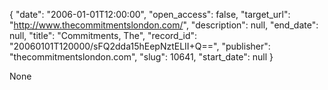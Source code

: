 {
  "date": "2006-01-01T12:00:00", 
  "open_access": false, 
  "target_url": "http://www.thecommitmentslondon.com/", 
  "description": null, 
  "end_date": null, 
  "title": "Commitments, The", 
  "record_id": "20060101T120000/sFQ2dda15hEepNztELII+Q==", 
  "publisher": "thecommitmentslondon.com", 
  "slug": 10641, 
  "start_date": null
}

None